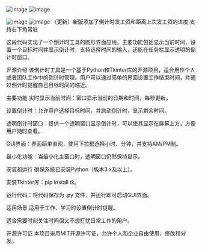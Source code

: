![image](https://github.com/user-attachments/assets/bac3bfd3-3c9b-40dc-bfec-f8c98b003cba)
![image](https://github.com/user-attachments/assets/9afa3002-2b2d-4397-ab3e-b8bbc96d1958)

![image](https://github.com/user-attachments/assets/e7dfcba3-f96b-4c41-878e-f2011bdc4054)
![image](https://github.com/user-attachments/assets/6101f444-9d94-40b1-862e-dfe2c4a0c4f0)
（更新）新版添加了倒计时发工资和距离上次发工资的进度 支持右下角常驻


这段代码实现了一个倒计时工具的图形界面应用。主要功能包括显示当前时间、设置一个目标时间并显示倒计时，支持选择时间的输入，还能在任务栏显示透明的倒计时窗口。

开源介绍
该倒计时工具是一个基于Python和Tkinter库的开源项目，适合用作个人或者团队工作中的倒计时管理。用户可以通过简单的界面设置工作结束时间，并通过倒计时提醒自己目标时间的临近。

主要功能
实时显示当前时间：窗口显示当前的日期和时间，每秒更新。

设置倒计时：允许用户选择目标时间，并启动倒计时，显示剩余时间。

透明倒计时窗口：提供一个透明窗口显示倒计时，可以使其显示在屏幕上方，方便用户随时查看。

GUI界面：界面简单直观，使用下拉框选择小时、分钟，并支持AM/PM制。

最小化功能：当最小化主窗口时，透明窗口仍然保持显示。

安装和运行
确保系统已安装Python（版本3.x及以上）。

安装Tkinter库：pip install tk。

运行代码：将代码保存为 .py 文件，并运行即可启动GUI界面。

适用场景
适用于工作、学习时设置倒计时提醒。

适合需要时刻关注时间但又不想打扰日常工作的用户。

开源许可证
本项目采用MIT开源许可证，允许个人和企业自由使用、修改和分发。
